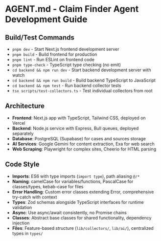 # AGENT.md - Claim Finder Agent Development Guide

## Build/Test Commands
- `pnpm dev` - Start Next.js frontend development server
- `pnpm build` - Build frontend for production
- `pnpm lint` - Run ESLint on frontend code
- `pnpm type-check` - TypeScript type checking (no emit)
- `cd backend && npm run dev` - Start backend development server with watch
- `cd backend && npm run build` - Build backend TypeScript to JavaScript
- `cd backend && npm test` - Run backend collector tests
- `tsx scripts/test-collectors.ts` - Test individual collectors from root

## Architecture
- **Frontend**: Next.js app with TypeScript, Tailwind CSS, deployed on Vercel
- **Backend**: Node.js service with Express, Bull queues, deployed separately
- **Database**: PostgreSQL (Supabase) for cases and sources storage
- **AI Services**: Google Gemini for content extraction, Exa for web search
- **Web Scraping**: Playwright for complex sites, Cheerio for HTML parsing

## Code Style
- **Imports**: ES6 with type imports (`import type`), path aliasing `@/*`
- **Naming**: camelCase for variables/functions, PascalCase for classes/types, kebab-case for files
- **Error Handling**: Custom error classes extending Error, comprehensive try-catch with context
- **Types**: Zod schemas alongside TypeScript interfaces for runtime validation
- **Async**: Use async/await consistently, no Promise chains
- **Classes**: Abstract base classes for shared functionality, dependency injection
- **Files**: Feature-based structure (`lib/collectors/`, `lib/ai/`), centralized types in `types/`
